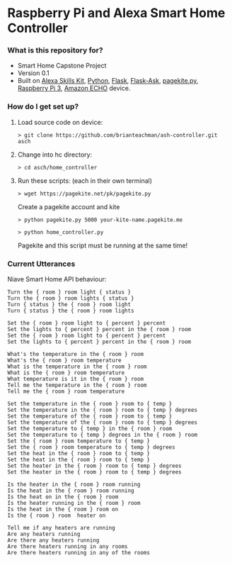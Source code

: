 # Raspberry Pi and Alexa Smart Home Controller #

### What is this repository for? ###

* Smart Home Capstone Project
* Version 0.1
* Built on [Alexa Skills Kit](https://developer.amazon.com/alexa-skills-kit), [Python](https://www.python.org/), [Flask](http://flask.readthedocs.io/en/latest/), [Flask-Ask](https://flask-ask.readthedocs.io/en/latest/index.html), [pagekite.py](https://pagekite.net/), [Raspberry Pi 3](https://www.raspberrypi.org/documentation/), [Amazon ECHO](https://www.amazon.com/All-New-Amazon-Echo-Dot-Add-Alexa-To-Any-Room) device.

### How do I get set up? ###


1. Load source code on device:
	
	`> git clone https://github.com/brianteachman/ash-controller.git asch`

2. Change into hc directory:

	`> cd asch/home_controller`

3. Run these scripts: (each in their own terminal)

	`> wget https://pagekite.net/pk/pagekite.py`

	Create a pagekite account and kite

	`> python pagekite.py 5000 your-kite-name.pagekite.me`

	`> python home_controller.py`

	Pagekite and this script must be running at the same time!

### Current Utterances ###

Niave Smart Home API behaviour:

```
Turn the { room } room light { status }
Turn the { room } room lights { status }
Turn { status } the { room } room light
Turn { status } the { room } room lights

Set the { room } room light to { percent } percent
Set the lights to { percent } percent in the { room } room
Set the { room } room light to { percent } percent
Set the lights to { percent } percent in the { room } room

What's the temperature in the { room } room
What's the { room } room temperature
What is the temperature in the { room } room
What is the { room } room temperature
What temperature is it in the { room } room
Tell me the temperature in the { room } room
Tell me the { room } room temperature

Set the temperature in the { room } room to { temp }
Set the temperature in the { room } room to { temp } degrees
Set the temperature of the { room } room to { temp }
Set the temperature of the { room } room to { temp } degrees
Set the temperature to { temp } in the { room } room
Set the temperature to { temp } degrees in the { room } room
Set the { room } room temperature to { temp }
Set the { room } room temperature to { temp } degrees
Set the heat in the { room } room to { temp }
Set the heat in the { room } room to { temp }
Set the heater in the { room } room to { temp } degrees
Set the heater in the { room } room to { temp } degrees

Is the heater in the { room } room running
Is the heat in the { room } room running
Is the heat on in the { room } room
Is the heater running in the { room } room
Is the heat in the { room } room on
Is the { room } room  heater on

Tell me if any heaters are running
Are any heaters running
Are there any heaters running
Are there heaters running in any rooms
Are there heaters running in any of the rooms
```